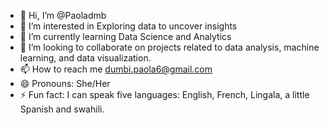 - 👋 Hi, I’m @Paoladmb
- 👀 I’m interested in Exploring data to uncover insights
- 🌱 I’m currently learning Data Science and Analytics
- 💞️ I’m looking to collaborate on projects related to data analysis, machine learning, and data visualization. 
- 📫 How to reach me dumbi.paola6@gmail.com
- 😄 Pronouns: She/Her
- ⚡ Fun fact:  I can speak five languages: English, French, Lingala, a little Spanish and swahili.

<!---
Paoladmb/Paoladmb is a ✨ special ✨ repository because its `README.md` (this file) appears on your GitHub profile.
You can click the Preview link to take a look at your changes.
--->
